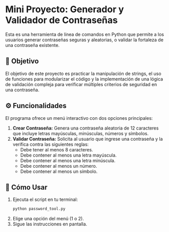 # Mini Proyecto: Generador y Validador de Contraseñas

Esta es una herramienta de línea de comandos en Python que permite a los usuarios generar contraseñas seguras y aleatorias, o validar la fortaleza de una contraseña existente.

## 🎯 Objetivo

El objetivo de este proyecto es practicar la manipulación de strings, el uso de funciones para modularizar el código y la implementación de una lógica de validación compleja para verificar múltiples criterios de seguridad en una contraseña.

## ⚙️ Funcionalidades

El programa ofrece un menú interactivo con dos opciones principales:
1.  **Crear Contraseña:** Genera una contraseña aleatoria de 12 caracteres que incluye letras mayúsculas, minúsculas, números y símbolos.
2.  **Validar Contraseña:** Solicita al usuario que ingrese una contraseña y la verifica contra las siguientes reglas:
    -   Debe tener al menos 8 caracteres.
    -   Debe contener al menos una letra mayúscula.
    -   Debe contener al menos una letra minúscula.
    -   Debe contener al menos un número.
    -   Debe contener al menos un símbolo.

## 🚀 Cómo Usar

1.  Ejecuta el script en tu terminal:
    ```bash
    python password_tool.py
    ```
2.  Elige una opción del menú (1 o 2).
3.  Sigue las instrucciones en pantalla.